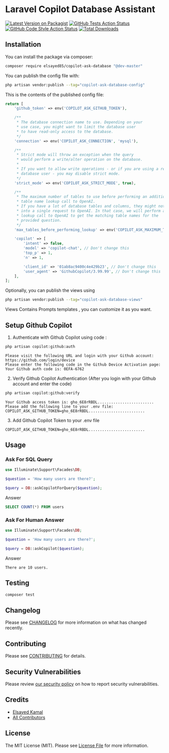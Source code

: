 # Laravel Copilot Database Assistant

[![Latest Version on Packagist](https://img.shields.io/packagist/v/elsayed85/copilot-ask-database.svg?style=flat-square)](https://packagist.org/packages/elsayed85/copilot-ask-database)
[![GitHub Tests Action Status](https://img.shields.io/github/actions/workflow/status/elsayed85/copilot-ask-database/run-tests.yml?branch=main&label=tests&style=flat-square)](https://github.com/elsayed85/copilot-ask-database/actions?query=workflow%3Arun-tests+branch%3Amain)
[![GitHub Code Style Action Status](https://img.shields.io/github/actions/workflow/status/elsayed85/copilot-ask-database/fix-php-code-style-issues.yml?branch=main&label=code%20style&style=flat-square)](https://github.com/elsayed85/copilot-ask-database/actions?query=workflow%3A"Fix+PHP+code+style+issues"+branch%3Amain)
[![Total Downloads](https://img.shields.io/packagist/dt/elsayed85/copilot-ask-database.svg?style=flat-square)](https://packagist.org/packages/elsayed85/copilot-ask-database)

## Installation

You can install the package via composer:

```bash
composer require elsayed85/copilot-ask-database "@dev-master"
```

You can publish the config file with:

```bash
php artisan vendor:publish --tag="copilot-ask-database-config"
```

This is the contents of the published config file:

```php
return [
    'github_token' => env('COPILOT_ASK_GITHUB_TOKEN'),

    /**
     * The database connection name to use. Depending on your
     * use case, you might want to limit the database user
     * to have read-only access to the database.
     */
    'connection' => env('COPILOT_ASK_CONNECTION', 'mysql'),

    /**
     * Strict mode will throw an exception when the query
     * would perform a write/alter operation on the database.
     *
     * If you want to allow write operations - or if you are using a read-only
     * database user - you may disable strict mode.
     */
    'strict_mode' => env('COPILOT_ASK_STRICT_MODE', true),

    /**
     * The maximum number of tables to use before performing an additional
     * table name lookup call to OpenAI.
     * If you have a lot of database tables and columns, they might not fit
     * into a single request to OpenAI. In that case, we will perform a
     * lookup call to OpenAI to get the matching table names for the
     * provided question.
     */
    'max_tables_before_performing_lookup' => env('COPILOT_ASK_MAXIMUM_TABLES', 15),

    'copilot' => [
        'intent' => false,
        'model' => 'copilot-chat', // Don't change this
        'top_p' => 1,
        'n' => 1,

        'client_id' => '01ab8ac9400c4e429b23', // Don't change this
        'user_agent' => 'GithubCopilot/3.99.99', // Don't change this
    ],
];
```

Optionally, you can publish the views using

```bash
php artisan vendor:publish --tag="copilot-ask-database-views"
```

Views Contains Prompts templates , you can customize it as you want.

## Setup Github Copilot

1. Authenticate with Github Copilot using code :
```bash
php artisan copilot:github:auth
```

```text
Please visit the following URL and login with your Github account:
https://github.com/login/device
Please enter the following code in the Github Device Activation page:
Your Github auth code is: 0EFA-6762
```

2. Verify Github Copilot Authentication (After you login with your Github account and enter the code)
```bash
php artisan copilot:github:verify
```

```text
Your Github access token is: gho_6E8rRBDL.........................
Please add the following line to your .env file:
COPILOT_ASK_GITHUB_TOKEN=gho_6E8rRBDL.........................
```

3. Add Github Copilot Token to your .env file
```dotenv
COPILOT_ASK_GITHUB_TOKEN=gho_6E8rRBDL.........................
```

## Usage

### Ask For SQL Query

```php
use Illuminate\Support\Facades\DB;

$question = 'How many users are there?';

$query = DB::askCopilotForQuery($question);

```
Answer 
```sql
SELECT COUNT(*) FROM users
```

### Ask For Human Answer

```php
use Illuminate\Support\Facades\DB;

$question = 'How many users are there?';

$query = DB::askCopilot($question);

```
Answer
```text
There are 10 users.
```



## Testing

```bash
composer test
```

## Changelog

Please see [CHANGELOG](CHANGELOG.md) for more information on what has changed recently.

## Contributing

Please see [CONTRIBUTING](CONTRIBUTING.md) for details.

## Security Vulnerabilities

Please review [our security policy](../../security/policy) on how to report security vulnerabilities.

## Credits

- [Elsayed Kamal](https://github.com/elsayed85)
- [All Contributors](../../contributors)

## License

The MIT License (MIT). Please see [License File](LICENSE.md) for more information.
